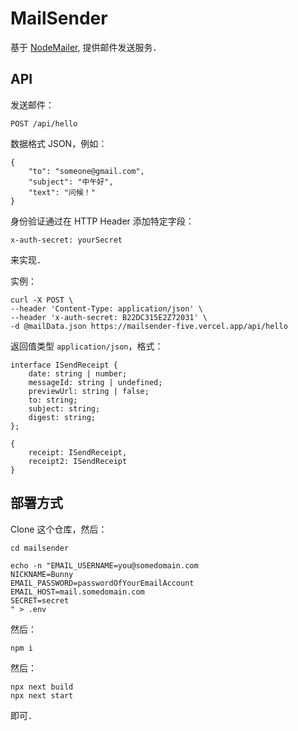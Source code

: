 # MailSender

基于 [NodeMailer](https://github.com/nodemailer/nodemailer/), 提供邮件发送服务．

## API

发送邮件：

```
POST /api/hello
```

数据格式 JSON，例如：

```
{
    "to": "someone@gmail.com",
    "subject": "中午好",
    "text": "问候！"
}
```

身份验证通过在 HTTP Header 添加特定字段：

```
x-auth-secret: yourSecret
```

来实现．

实例：

```
curl -X POST \
--header 'Content-Type: application/json' \
--header 'x-auth-secret: B22DC315E2Z72031' \
-d @mailData.json https://mailsender-five.vercel.app/api/hello
```

返回值类型 `application/json`，格式：

```
interface ISendReceipt {
    date: string | number;
    messageId: string | undefined;
    previewUrl: string | false;
    to: string;
    subject: string;
    digest: string;
};

{
    receipt: ISendReceipt,
    receipt2: ISendReceipt
}
```

## 部署方式

Clone 这个仓库，然后：

```
cd mailsender

echo -n "EMAIL_USERNAME=you@somedomain.com
NICKNAME=Bunny
EMAIL_PASSWORD=passwordOfYourEmailAccount
EMAIL_HOST=mail.somedomain.com
SECRET=secret
" > .env
```

然后：

```
npm i 
```

然后：

```
npx next build
npx next start
```

即可．

